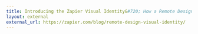 ```yaml
---
title: Introducing the Zapier Visual Identity&#720; How a Remote Design Team Created a New Brand Site in Six Months
layout: external
external_url: https://zapier.com/blog/remote-design-visual-identity/
---
```

